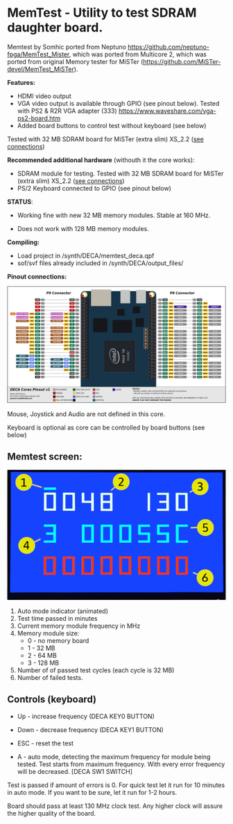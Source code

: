 # MemTest - Utility to test SDRAM daughter board.

Memtest by Somhic ported from Neptuno https://github.com/neptuno-fpga/MemTest_Mister, which was ported from Multicore 2, which was ported from original Memory tester for MiSTer (https://github.com/MiSTer-devel/MemTest_MiSTer).

**Features:**

* HDMI  video output
* VGA video output is available through GPIO (see pinout below). Tested with PS2 & R2R VGA adapter (333)  https://www.waveshare.com/vga-ps2-board.htm
* Added board buttons to control test without keyboard (see below)

Tested with 32 MB SDRAM board for MiSTer (extra slim) XS_2.2 ([see connections](https://github.com/SoCFPGA-learning/DECA/tree/main/Projects/sdram_mister_deca))

**Recommended additional hardware** (withouth it the core works):

- SDRAM module for testing. Tested with 32 MB SDRAM board for MiSTer (extra slim) XS_2.2 ([see connections](https://github.com/SoCFPGA-learning/DECA/tree/main/Projects/sdram_mister_deca))
- PS/2 Keyboard connected to GPIO  (see pinout below)

**STATUS**:

- Working fine with new 32 MB memory modules. Stable at 160 MHz.

* Does not work with 128 MB memory modules. 

**Compiling:**

* Load project  in /synth/DECA/memtest_deca.qpf
* sof/svf files already included in /synth/DECA/output_files/

**Pinout connections:**

![pinout_deca](pinout_deca.png)

Mouse, Joystick and Audio are not defined in this core.

Keyboard is optional as core can be controlled  by board buttons (see below)

## Memtest screen:

![MemTest screen](memtest.png)

 1. Auto mode indicator (animated)
 2. Test time passed in minutes
 3. Current memory module frequency in MHz
 4. Memory module size:
    * 0 - no memory board
    * 1 - 32 MB
    * 2 - 64 MB
    * 3 - 128 MB
 5. Number of of passed test cycles (each cycle is 32 MB)
 6. Number of failed tests.

## Controls (keyboard)
* Up - increase frequency   (DECA KEY0 BUTTON)

* Down - decrease frequency (DECA KEY1 BUTTON)

* ESC - reset the test

* A - auto mode, detecting the maximum frequency for module being tested. Test starts from maximum frequency. With every error frequency will be decreased. [DECA SW1 SWITCH]
  
  

Test is passed if amount of errors is 0. For quick test let it run for 10 minutes in auto mode. If you want to be sure, let it run for 1-2 hours.

Board should pass at least 130 MHz clock test. Any higher clock will assure the higher quality of the board.
